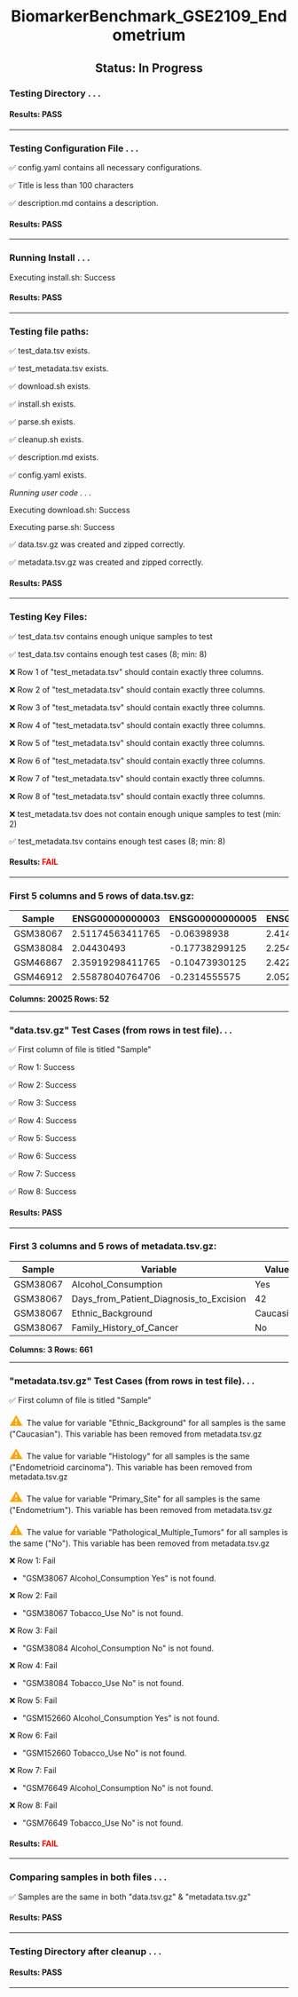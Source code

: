 <h1><center>BiomarkerBenchmark_GSE2109_Endometrium</center></h1>
<h2><center> Status: In Progress </center></h2>


### Testing Directory . . .

#### Results: PASS
---
### Testing Configuration File . . .

&#9989;	config.yaml contains all necessary configurations.

&#9989;	Title is less than 100 characters

&#9989;	description.md contains a description.

#### Results: PASS
---
### Running Install . . .

Executing install.sh: Success

#### Results: PASS
---

### Testing file paths:

&#9989;	test_data.tsv exists.

&#9989;	test_metadata.tsv exists.

&#9989;	download.sh exists.

&#9989;	install.sh exists.

&#9989;	parse.sh exists.

&#9989;	cleanup.sh exists.

&#9989;	description.md exists.

&#9989;	config.yaml exists.

*Running user code . . .*

Executing download.sh: Success

Executing parse.sh: Success

&#9989;	data.tsv.gz was created and zipped correctly.

&#9989;	metadata.tsv.gz was created and zipped correctly.

#### Results: PASS
---
### Testing Key Files:

&#9989;	test_data.tsv contains enough unique samples to test

&#9989;	test_data.tsv contains enough test cases (8; min: 8)

&#10060;	Row 1 of "test_metadata.tsv" should contain exactly three columns.

&#10060;	Row 2 of "test_metadata.tsv" should contain exactly three columns.

&#10060;	Row 3 of "test_metadata.tsv" should contain exactly three columns.

&#10060;	Row 4 of "test_metadata.tsv" should contain exactly three columns.

&#10060;	Row 5 of "test_metadata.tsv" should contain exactly three columns.

&#10060;	Row 6 of "test_metadata.tsv" should contain exactly three columns.

&#10060;	Row 7 of "test_metadata.tsv" should contain exactly three columns.

&#10060;	Row 8 of "test_metadata.tsv" should contain exactly three columns.

&#10060;	test_metadata.tsv does not contain enough unique samples to test (min: 2)

&#9989;	test_metadata.tsv contains enough test cases (8; min: 8)

#### Results: **<font color="red">FAIL</font>**
---

### First 5 columns and 5 rows of data.tsv.gz:

|	Sample	|	ENSG00000000003	|	ENSG00000000005	|	ENSG00000000419	|	ENSG00000000457	|
|	---	|	---	|	---	|	---	|	---	|
|	GSM38067	|	2.51174563411765	|	-0.06398938	|	2.41418058111111	|	0.532588206875	|
|	GSM38084	|	2.04430493	|	-0.17738299125	|	2.25459530444444	|	0.2675048278125	|
|	GSM46867	|	2.35919298411765	|	-0.10473930125	|	2.42252435777778	|	0.5238796334375	|
|	GSM46912	|	2.55878040764706	|	-0.2314555575	|	2.05281890111111	|	0.48969787375	|

**Columns: 20025 Rows: 52**

---
### "data.tsv.gz" Test Cases (from rows in test file). . .

&#9989;	First column of file is titled "Sample"

&#9989;	Row 1: Success

&#9989;	Row 2: Success

&#9989;	Row 3: Success

&#9989;	Row 4: Success

&#9989;	Row 5: Success

&#9989;	Row 6: Success

&#9989;	Row 7: Success

&#9989;	Row 8: Success

#### Results: PASS
---
### First 3 columns and 5 rows of metadata.tsv.gz:

|	Sample	|	Variable	|	Value	|
|	---	|	---	|	---	|
|	GSM38067	|	Alcohol_Consumption	|	Yes	|
|	GSM38067	|	Days_from_Patient_Diagnosis_to_Excision	|	42	|
|	GSM38067	|	Ethnic_Background	|	Caucasian	|
|	GSM38067	|	Family_History_of_Cancer	|	No	|

**Columns: 3 Rows: 661**

---
### "metadata.tsv.gz" Test Cases (from rows in test file). . .

&#9989;	First column of file is titled "Sample"

<p><font color="orange" size="+2">&#9888;	</font>The value for variable "Ethnic_Background" for all samples is the same ("Caucasian"). This variable has been removed from metadata.tsv.gz</p>

<p><font color="orange" size="+2">&#9888;	</font>The value for variable "Histology" for all samples is the same ("Endometrioid carcinoma"). This variable has been removed from metadata.tsv.gz</p>

<p><font color="orange" size="+2">&#9888;	</font>The value for variable "Primary_Site" for all samples is the same ("Endometrium"). This variable has been removed from metadata.tsv.gz</p>

<p><font color="orange" size="+2">&#9888;	</font>The value for variable "Pathological_Multiple_Tumors" for all samples is the same ("No"). This variable has been removed from metadata.tsv.gz</p>

&#10060;	Row 1: Fail
- "GSM38067        Alcohol_Consumption	Yes" is not found.

&#10060;	Row 2: Fail
- "GSM38067        Tobacco_Use	No" is not found.

&#10060;	Row 3: Fail
- "GSM38084        Alcohol_Consumption	No" is not found.

&#10060;	Row 4: Fail
- "GSM38084        Tobacco_Use	No" is not found.

&#10060;	Row 5: Fail
- "GSM152660       Alcohol_Consumption	Yes" is not found.

&#10060;	Row 6: Fail
- "GSM152660       Tobacco_Use	No" is not found.

&#10060;	Row 7: Fail
- "GSM76649        Alcohol_Consumption	No" is not found.

&#10060;	Row 8: Fail
- "GSM76649        Tobacco_Use	No" is not found.

#### Results: **<font color="red">FAIL</font>**
---
### Comparing samples in both files . . .

&#9989;	Samples are the same in both "data.tsv.gz" & "metadata.tsv.gz"

#### Results: PASS

---
### Testing Directory after cleanup . . .

#### Results: PASS
---

